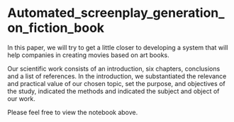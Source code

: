 # Automated_screenplay_generation_on_fiction_book
In this paper, we will try to get a little closer to developing a system that will help companies in creating movies based on art books.

Our scientific work consists of an introduction, six chapters, conclusions and a list of references. 
In the introduction, we substantiated the relevance and practical value of our chosen topic, set the purpose, and objectives of the study, indicated the methods and indicated the subject and object of our work.

Please feel free to view the notebook above.
